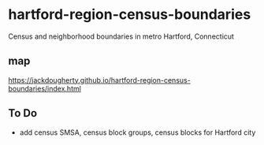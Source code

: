 # hartford-region-census-boundaries
Census and neighborhood boundaries in metro Hartford, Connecticut

## map
https://jackdougherty.github.io/hartford-region-census-boundaries/index.html

## To Do
- add census SMSA, census block groups, census blocks for Hartford city
